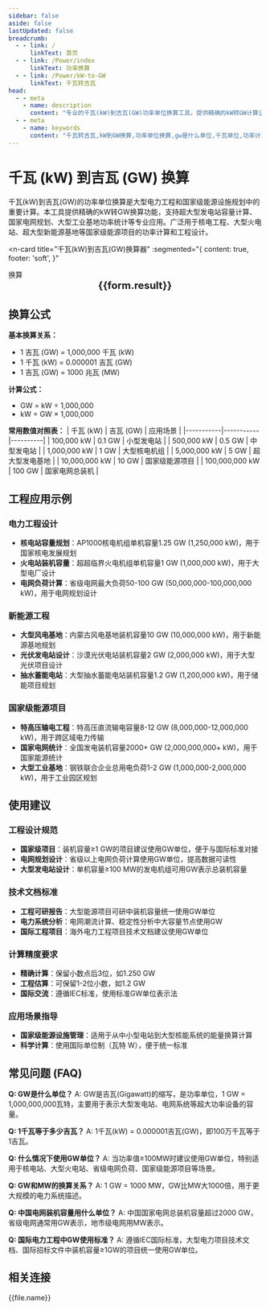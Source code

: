 ```yaml
---
sidebar: false
aside: false
lastUpdated: false
breadcrumb:
  - - link: /
      linkText: 首页
  - - link: /Power/index
      linkText: 功率换算
  - - link: /Power/kW-to-GW
      linkText: 千瓦转吉瓦
head:
  - - meta
    - name: description
      content: "专业的千瓦(kW)到吉瓦(GW)功率单位换算工具，提供精确的kW转GW计算公式和实时换算功能。涵盖大型发电站、核电工程、超大型工业基地等应用场景，支持国家级能源设施功率计算、电网规划设计、大型电力项目评估等专业需求。"
  - - meta
    - name: keywords
      content: "千瓦转吉瓦,kW到GW换算,功率单位换算,gw是什么单位,千瓦单位,功率计算公式,电力单位,大型发电站功率,核电站功率,超大型工业功率,国家电网功率,电力工程计算,能源设施功率"
---
```

# 千瓦 (kW) 到吉瓦 (GW) 换算

千瓦(kW)到吉瓦(GW)的功率单位换算是大型电力工程和国家级能源设施规划中的重要计算。本工具提供精确的kW转GW换算功能，支持超大型发电站容量计算、国家电网规划、大型工业基地功率统计等专业应用。广泛用于核电工程、大型火电站、超大型新能源基地等国家级能源项目的功率计算和工程设计。

<script setup>
import { onMounted,reactive,inject ,ref  } from 'vue'
import { NButton,NForm ,NFormItem,NInput,NInputNumber,NSelect,NCard,useMessage ,NGrid ,NGi } from 'naive-ui'
import { defineClientComponent } from 'vitepress'
import { Power } from '../files';
const seoKey = [
  '千瓦转吉瓦',
  'kW到GW换算',
  'gw是什么单位',
  '千瓦单位',
  '功率计算公式',
  '电力单位',
  '大型发电站功率',
  '核电站功率',
  '超大型工业功率',
  '国家电网功率',
  '电力工程计算',
  '能源设施功率'
]
const convert = inject('convert')
const options =  [
  { "label": "千瓦 (kW)","value": "kW" },
  { "label": "吉瓦 (GW)","value": "GW" }
];
const formRef = ref(null);
const rules = {
  number:{
    required: true,
    type: 'number',
    trigger: "blur",
    message: '请输入数字'
  },
  to:{
    required: true,
    trigger: "select",
    message: '请选择转换单位'
  },
  from:{
    required: true,
    trigger: "select",
    message: '请选择原始单位'
  }
}
const form = reactive({
  number:null,
  to:'',
  from:'',
  result:'',
  title:'千瓦转吉瓦',
})
const convertHandler = (e) => {
   e.preventDefault();
  formRef.value?.validate((errors)=>{
    if (!errors) {
      form.result = `${form.number}${form.from} = ${convert(form.number).from(form.from).to(form.to)}${form.to}`
    }
  })
}
</script>

<n-card
  title="千瓦(kW)到吉瓦(GW)换算器"
  :segmented="{
    content: true,
    footer: 'soft',
  }"
>
  <n-form size="large" :model="form" ref='formRef' :rules="rules">
    <n-form-item label="数值"  path="number">
      <n-input-number size="large" style="width:100%" :min="0" v-model:value="form.number"   placeholder="请输入要换算的数值" />
    </n-form-item>
    <n-form-item label="从" path="from">
      <n-select  size="large" :options="options" v-model:value="form.from" placeholder="请选择原始单位" />
    </n-form-item>
    <n-form-item label="到" path="to">
      <n-select  size="large" :options="options" v-model:value="form.to" placeholder="请选择换算单位" />
    </n-form-item>
    <n-form-item>
      <n-button type="info" style="width:100%" @click="convertHandler">换算</n-button>
    </n-form-item>
  </n-form>
  <n-card  embedded :bordered="false" hoverable>
    <div  style="text-align:center;font-size:20px;">
      <strong>{{form.result}}</strong>
    </div>
  </n-card>
  <template #footer>
    <div>
      <span v-for="item of seoKey">{{item}}，</span>
    </div>
  </template>
</n-card>

## 换算公式

**基本换算关系：**
- 1 吉瓦 (GW) = 1,000,000 千瓦 (kW)
- 1 千瓦 (kW) = 0.000001 吉瓦 (GW)
- 1 吉瓦 (GW) = 1000 兆瓦 (MW)

**计算公式：**
- GW = kW ÷ 1,000,000
- kW = GW × 1,000,000

**常用数值对照表：**
| 千瓦 (kW) | 吉瓦 (GW) | 应用场景 |
|-----------|-----------|----------|
| 100,000 kW | 0.1 GW | 小型发电站 |
| 500,000 kW | 0.5 GW | 中型发电站 |
| 1,000,000 kW | 1 GW | 大型核电机组 |
| 5,000,000 kW | 5 GW | 超大型发电基地 |
| 10,000,000 kW | 10 GW | 国家级能源项目 |
| 100,000,000 kW | 100 GW | 国家电网总装机 |

## 工程应用示例

### 电力工程设计
- **核电站容量规划**：AP1000核电机组单机容量1.25 GW (1,250,000 kW)，用于国家核电发展规划
- **火电站装机容量**：超超临界火电机组单机容量1 GW (1,000,000 kW)，用于大型电厂设计
- **电网负荷计算**：省级电网最大负荷50-100 GW (50,000,000-100,000,000 kW)，用于电网规划设计

### 新能源工程
- **大型风电基地**：内蒙古风电基地装机容量10 GW (10,000,000 kW)，用于新能源基地规划
- **光伏发电站设计**：沙漠光伏电站装机容量2 GW (2,000,000 kW)，用于大型光伏项目设计
- **抽水蓄能电站**：大型抽水蓄能电站装机容量1.2 GW (1,200,000 kW)，用于储能项目规划

### 国家级能源项目
- **特高压输电工程**：特高压直流输电容量8-12 GW (8,000,000-12,000,000 kW)，用于跨区域电力传输
- **国家电网统计**：全国发电装机容量2000+ GW (2,000,000,000+ kW)，用于国家能源统计
- **大型工业基地**：钢铁联合企业总用电负荷1-2 GW (1,000,000-2,000,000 kW)，用于工业园区规划

## 使用建议

### 工程设计规范
- **国家级项目**：装机容量≥1 GW的项目建议使用GW单位，便于与国际标准对接
- **电网规划设计**：省级以上电网负荷计算使用GW单位，提高数据可读性
- **大型发电站设计**：单机容量≥100 MW的发电机组可用GW表示总装机容量

### 技术文档标准
- **工程可研报告**：大型能源项目可研中装机容量统一使用GW单位
- **电力系统分析**：电网潮流计算、稳定性分析中大容量节点使用GW
- **国际工程项目**：海外电力工程项目技术文档建议使用GW单位

### 计算精度要求
- **精确计算**：保留小数点后3位，如1.250 GW
- **工程估算**：可保留1-2位小数，如1.2 GW
- **国际交流**：遵循IEC标准，使用标准GW单位表示法

### 应用场景指导
- **国家级能源设施管理**：适用于从中小型电站到大型核能系统的能量换算计算
- **科学计算**：使用国际单位制（瓦特 W），便于统一标准

## 常见问题 (FAQ)

**Q: GW是什么单位？**
A: GW是吉瓦(Gigawatt)的缩写，是功率单位，1 GW = 1,000,000,000瓦特，主要用于表示大型发电站、电网系统等超大功率设备的容量。

**Q: 1千瓦等于多少吉瓦？**
A: 1千瓦(kW) = 0.000001吉瓦(GW)，即100万千瓦等于1吉瓦。

**Q: 什么情况下使用GW单位？**
A: 当功率值≥100MW时建议使用GW单位，特别适用于核电站、大型火电站、省级电网负荷、国家级能源项目等场景。

**Q: GW和MW的换算关系？**
A: 1 GW = 1000 MW，GW比MW大1000倍，用于更大规模的电力系统描述。

**Q: 中国电网装机容量用什么单位？**
A: 中国国家电网总装机容量超过2000 GW，省级电网通常用GW表示，地市级电网用MW表示。

**Q: 国际电力工程中GW使用标准？**
A: 遵循IEC国际标准，大型电力项目技术文档、国际招标文件中装机容量≥1GW的项目统一使用GW单位。

## 相关连接
<n-grid x-gap="12" :cols="2">
  <n-gi v-for="(file,index) in Power" :key="index">
    <n-button
      text
      tag="a"
      :href="file.path"
      type="info"
    >
      {{file.name}}
    </n-button>
  </n-gi>
</n-grid>